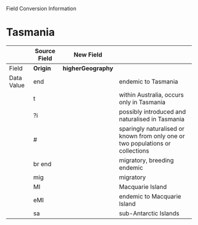 Field Conversion Information


# Tasmania


|  | **Source Field**|**New Field**||
| --------- | ------------------|-----------------|----|
|Field|**Origin**|**higherGeography**||
|Data Value|end||endemic to Tasmania|
||t| |within Australia, occurs only in Tasmania|
||?i||possibly introduced and naturalised in Tasmania|
||#||sparingly naturalised or known from only one or two populations or collections|
||br end||migratory, breeding endemic|
||mig||migratory|
||MI||Macquarie Island|
||eMI||endemic to Macquarie Island|
||sa||sub-Antarctic Islands|
